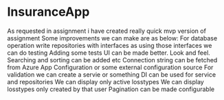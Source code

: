 # InsuranceApp
As requested in assignment i have created really quick mvp version of assignment
Some improvements we can make are as below:
For database operation write repositories with interfaces as using those interfaces we can do testing
Adding some tests
UI can be made better. Look and feel. Searching and sorting can be added etc
Connection string can be fetched from Azure App Configuration or some external configuration source
For validation we can create a servie or something
DI can be used for service and repositories
We can display only active losstypes
We can display losstypes only created by that user
Pagination can be made configurable 
